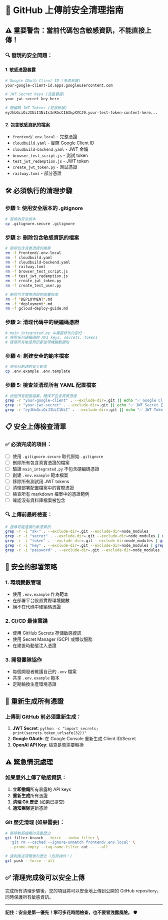 # 🚨 GitHub 上傳前安全清理指南

## ⚠️ **重要警告：當前代碼包含敏感資訊，不能直接上傳！**

### 🔍 **發現的安全問題**：

#### 1. **敏感憑證暴露**
```bash
# Google OAuth Client ID (多處暴露)
your-google-client-id.apps.googleusercontent.com

# JWT Secret Keys (完整暴露)
your-jwt-secret-key-here

# 硬編碼 JWT Tokens (可被破解)
eyJhbGciOiJIUzI1NiIsInR5cCI6IkpXVCJ9.your-test-token-content-here...
```

#### 2. **包含敏感資訊的檔案**
- `frontend/.env.local` - 完整憑證
- `cloudbuild.yaml` - 實際 Google Client ID
- `cloudbuild-backend.yaml` - JWT 金鑰
- `browser_test_script.js` - 測試 token
- `test_jwt_redemption.js` - JWT token
- `create_jwt_token.py` - 測試憑證
- `railway.toml` - 部分憑證

## 🛠️ **必須執行的清理步驟**

### 步驟 1: 使用安全版本的 .gitignore
```bash
# 替換為安全版本
cp .gitignore.secure .gitignore
```

### 步驟 2: 刪除包含敏感資訊的檔案
```bash
# 刪除包含真實憑證的檔案
rm -f frontend/.env.local
rm -f cloudbuild.yaml
rm -f cloudbuild-backend.yaml
rm -f railway.toml
rm -f browser_test_script.js
rm -f test_jwt_redemption.js
rm -f create_jwt_token.py
rm -f create_test_user.py

# 刪除包含實際憑證的部署指南
rm -f *DEPLOYMENT*.md
rm -f *deployment*.md
rm -f gcloud-deploy-guide.md
```

### 步驟 3: 清理代碼中的硬編碼憑證
```python
# main_integrated.py 中需要修改的部分：
# 移除任何硬編碼的 API keys, secrets, tokens
# 確保所有敏感資訊都從環境變數讀取
```

### 步驟 4: 創建安全的範本檔案
```bash
# 使用已創建的安全範本
cp .env.example .env.template
```

### 步驟 5: 檢查並清理所有 YAML 配置檔案
```bash
# 檢查所有配置檔案，確保不包含真實憑證
grep -r "your-google-client" . --exclude-dir=.git || echo "✅ Google Client ID 已清理"
grep -r "your-jwt-secret" . --exclude-dir=.git || echo "✅ JWT Secret 已清理"
grep -r "eyJhbGciOiJIUzI1NiI" . --exclude-dir=.git || echo "✅ JWT Token 已清理"
```

## 📋 **安全上傳檢查清單**

### ✅ 必須完成的項目：
- [ ] 使用 `.gitignore.secure` 取代原始 `.gitignore`
- [ ] 刪除所有包含真實憑證的檔案
- [ ] 驗證 `main_integrated.py` 不包含硬編碼憑證
- [ ] 創建 `.env.example` 範本檔案
- [ ] 移除所有測試用 JWT tokens
- [ ] 清理部署配置檔案中的實際憑證
- [ ] 檢查所有 markdown 檔案中的憑證範例
- [ ] 確認沒有資料庫檔案被包含

### 🔍 **上傳前最終檢查**：
```bash
# 搜尋可能遺漏的敏感資訊
grep -r -i "sk-" . --exclude-dir=.git --exclude-dir=node_modules
grep -r -i "secret" . --exclude-dir=.git --exclude-dir=node_modules | grep -v "example"
grep -r -i "token" . --exclude-dir=.git --exclude-dir=node_modules | grep -v "example"
grep -r -i "key" . --exclude-dir=.git --exclude-dir=node_modules | grep -v "example"
grep -r -i "password" . --exclude-dir=.git --exclude-dir=node_modules | grep -v "example"
```

## 🚀 **安全的部署策略**

### 1. **環境變數管理**
- 使用 `.env.example` 作為範本
- 在部署平台設置實際環境變數
- 絕不在代碼中硬編碼憑證

### 2. **CI/CD 最佳實踐**
- 使用 GitHub Secrets 存儲敏感資訊
- 使用 Secret Manager (GCP) 或類似服務
- 在建置時動態注入憑證

### 3. **開發團隊協作**
- 每個開發者維護自己的 `.env` 檔案
- 共享 `.env.example` 範本
- 定期輪換生產環境憑證

## 🔐 **重新生成所有憑證**

### 上傳到 GitHub 前必須重新生成：
1. **JWT Secret**: `python -c "import secrets; print(secrets.token_urlsafe(32))"`
2. **Google OAuth**: 在 Google Console 重新生成 Client ID/Secret
3. **OpenAI API Key**: 檢查是否需要輪換

## ⚠️ **緊急情況處理**

### 如果意外上傳了敏感資訊：
1. **立即撤銷**所有暴露的 API keys
2. **重新生成**所有憑證
3. **清理 Git 歷史** (如果已提交)
4. **通知團隊**更新憑證

### Git 歷史清理 (如果需要)：
```bash
# 移除敏感檔案的完整歷史
git filter-branch --force --index-filter \
  'git rm --cached --ignore-unmatch frontend/.env.local' \
  --prune-empty --tag-name-filter cat -- --all

# 強制推送清理後的歷史 (危險操作！)
git push --force --all
```

## ✅ **清理完成後可以安全上傳**

完成所有清理步驟後，您的項目將可以安全地上傳到公開的 GitHub repository，同時保護所有敏感資訊。

---

**記住：安全是第一優先！寧可多花時間檢查，也不要冒洩露風險。** 🛡️